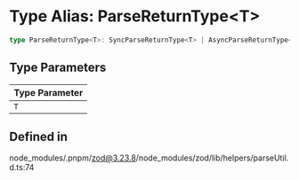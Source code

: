 # Type Alias: ParseReturnType\<T\>

```ts
type ParseReturnType<T>: SyncParseReturnType<T> | AsyncParseReturnType<T>;
```

## Type Parameters

| Type Parameter |
| ------ |
| `T` |

## Defined in

node\_modules/.pnpm/zod@3.23.8/node\_modules/zod/lib/helpers/parseUtil.d.ts:74

